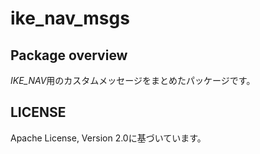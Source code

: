 # ike_nav_msgs

## Package overview
*IKE_NAV*用のカスタムメッセージをまとめたパッケージです。

## LICENSE

Apache License, Version 2.0に基づいています。
